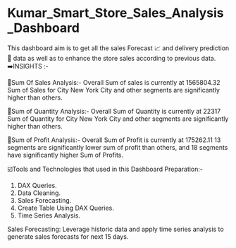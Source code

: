 # Kumar_Smart_Store_Sales_Analysis_Dashboard
This dashboard aim is to get all the sales Forecast 📈 and delivery prediction 🚚 data as well as to enhance the store sales according to previous data.
➡️INSIGHTS :-

🎯Sum Of Sales Analysis:- Overall Sum of sales is currently at 1565804.32 Sum of Sales for City New York City and other segments are significantly higher than others.

🎯Sum of Quantity Analysis:-  Overall Sum of Quantity is currently at 22317 Sum of Quantity for City New York City and other segments are significantly higher than others.

🎯Sum of Profit Analysis:-  Overall Sum of Profit is currently at 175262.11 13 segments are significantly lower sum of profit than others, and 18 segments have significantly higher Sum of Profits.

☑️Tools and Technologies that used in this Dashboard Preparation:-

1. DAX Queries.
2. Data Cleaning.
3. Sales Forecasting.
4. Create Table Using DAX Queries.
5. Time Series Analysis.


 Sales Forecasting: Leverage historic data and apply time series analysis to generate sales forecasts for next 15 days.
